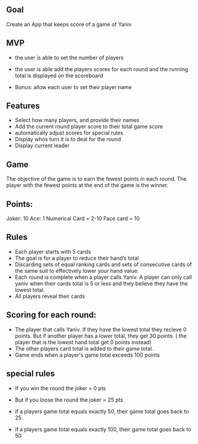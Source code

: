 ## Goal
Create an App that keeps score of a game of Yaniv
 
## MVP
- the user is able to set the number of players
- the user is able add the players scores for each round and the running total is displayed on the scoreboard

- Bonus: allow each user to set their player name
## Features
- Select how many players, and provide their names
- Add the current round player score to their total game score
- automatically adjust scores for special rules
- Display whos turn it is to deal for the round
- Display current leader
## Game
The objective of the game is to earn the fewest points in each round. The player with the fewest points at the end of the game is the winner.
## Points:
Joker: 10
Ace: 1
Numerical Card = 2-10
Face card = 10
 
## Rules
- Each player starts with 5 cards
- The goal is for a player to reduce their hand’s total
- Discarding sets of equal ranking cards and sets of consecutive cards of the same suit to effectively lower your hand value.
- Each round is complete when a player calls Yaniv. A player can only call yaniv when their cards total is 5 or less and they believe they have the lowest total.
- All players reveal their cards
 
## Scoring for each round:
- The player that calls Yaniv. If they have the lowest total they recieve 0 points. But if another player has a lower total, they get 30 points. ( the player that is the lowest hand total get 0 points instead)
- The other players card total is added to their game total.
- Game ends when a player's game total exceeds 100 points
## special rules
 
- If you win the round the joker = 0 pts
- But if you loose the round the joker = 25 pts
 
- if a players game total equals exactly 50, their game total goes back to 25
- if a players game total equals exactly 100, their game total goes back to 50

